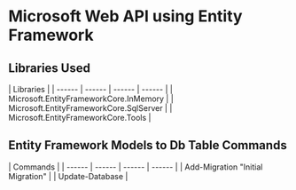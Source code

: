 # Microsoft Web API using Entity Framework

## Libraries Used

| Libraries |
| ------ | ------ | ------ | ------ |
| Microsoft.EntityFrameworkCore.InMemory |
| Microsoft.EntityFrameworkCore.SqlServer |
| Microsoft.EntityFrameworkCore.Tools |

## Entity Framework Models to Db Table Commands

| Commands |
| ------ | ------ | ------ | ------ |
| Add-Migration "Initial Migration" |
| Update-Database |
